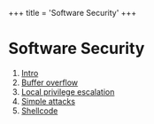 +++
title = 'Software Security'
+++
# Software Security
1. [Intro](intro)
2. [Buffer overflow](buffer-overflow)
3. [Local privilege escalation](local-privilege-escalation)
4. [Simple attacks](simple-attacks)
5. [Shellcode](shellcode)
